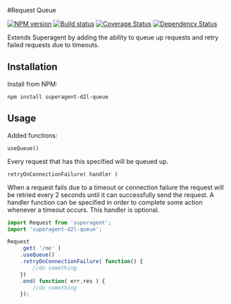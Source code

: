 #Request Queue

[![NPM version][npm-image]][npm-url]
[![Build status][ci-image]][ci-url]
[![Coverage Status][coverage-image]][coverage-url]
[![Dependency Status][dependencies-image]][dependencies-url]

Extends Superagent by adding the ability to queue up requests and retry failed requests due to timeouts.

## Installation

Install from NPM:

```shell
npm install superagent-d2l-queue
```

## Usage

Added functions:

`useQueue()`

Every request that has this specified will be queued up.

`retryOnConnectionFailure( handler )`

When a request fails due to a timeout or connection failure the request will be retried every 2 seconds until it can successfully send the request. A handler function can be specified in order to complete some action whenever a timeout occurs. This handler is optional.

```js
import Request from 'superagent';
import 'superagent-d2l-queue';

Request
	.get( '/me' )
	.useQueue()
	.retryOnConnectionFailure( function() {
		//do something
	})
	.end( function( err,res ) {
		//do something
	});
```


[npm-url]: https://npmjs.org/package/superagent-d2l-queue
[npm-image]: https://img.shields.io/npm/v/superagent-d2l-queue.png
[ci-url]: https://travis-ci.org/Brightspace/superagent-d2l-queue
[ci-image]: https://img.shields.io/travis-ci/Brightspace/superagent-d2l-queue.svg
[coverage-url]: https://coveralls.io/r/Brightspace/superagent-d2l-queue?branch=master
[coverage-image]: https://img.shields.io/coveralls/Brightspace/superagent-d2l-queue.svg
[dependencies-url]: https://david-dm.org/brightspace/superagent-d2l-queue
[dependencies-image]: https://img.shields.io/david/Brightspace/superagent-d2l-queue.svg
